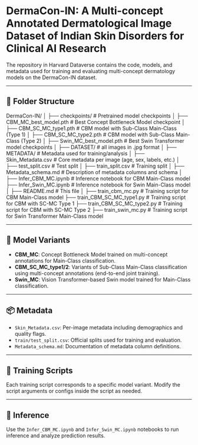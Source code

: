 # DermaCon-IN: A Multi-concept Annotated Dermatological Image Dataset of Indian Skin Disorders for Clinical AI Research

The repository in Harvard Dataverse contains the code, models, and metadata used for training and evaluating multi-concept dermatology models on the DermaCon-IN dataset.

---

## 📁 Folder Structure

DermaCon-IN/
│
├── checkpoints/ # Pretrained model checkpoints
│ ├── CBM_MC_best_model.pth # Best Concept Bottleneck Model checkpoint
│ ├── CBM_SC_MC_type1.pth # CBM model with Sub-Class Main-Class (Type 1)
│ ├── CBM_SC_MC_type2.pth # CBM model with Sub-Class Main-Class (Type 2)
│ ├── Swin_MC_best_model.pth # Best Swin Transformer model checkpoints
│
├── DATASET/ # all images in .jpg format
│
├── METADATA/ # Metadata used for training/analysis
│ ├── Skin_Metadata.csv # Core metadata per image (age, sex, labels, etc.)
│ ├── test_split.csv # Test split 
│ ├── train_split.csv # Training split 
│ ├── Metadata_schema.md # Description of metadata columns and schema
│
├── Infer_CBM_MC.ipynb # Inference notebook for CBM Main-Class model
├── Infer_Swin_MC.ipynb # Inference notebook for Swin Main-Class model
│
├── README.md # This file
│
├── train_cbm_mc.py # Training script for CBM Main-Class model
├── train_CBM_SC_MC_type1.py # Training script for CBM with SC-MC Type 1
├── train_CBM_SC_MC_type2.py # Training script for CBM with SC-MC Type 2
├── train_swin_mc.py # Training script for Swin Transformer Main-Class model



---

## 🧠 Model Variants

- **CBM_MC**: Concept Bottleneck Model trained on multi-concept annotations for Main-Class classification.
- **CBM_SC_MC_type1/2**: Variants of Sub-Class Main-Class classification using multi-concept annotations (end-to-end joint training).
- **Swin_MC**: Vision Transformer-based Swin model trained for Main-Class classification.

---

## 📦 Metadata

- `Skin_Metadata.csv`: Per-image metadata including demographics and quality flags.
- `train/test_split.csv`: Official splits used for training and evaluation.
- `Metadata_schema.md`: Documentation of metadata column definitions.

---

## 🚀 Training Scripts

Each training script corresponds to a specific model variant. Modify the script arguments or configs inside the script as needed.

---

## 📒 Inference

Use the `Infer_CBM_MC.ipynb` and `Infer_Swin_MC.ipynb` notebooks to run inference and analyze prediction results.
